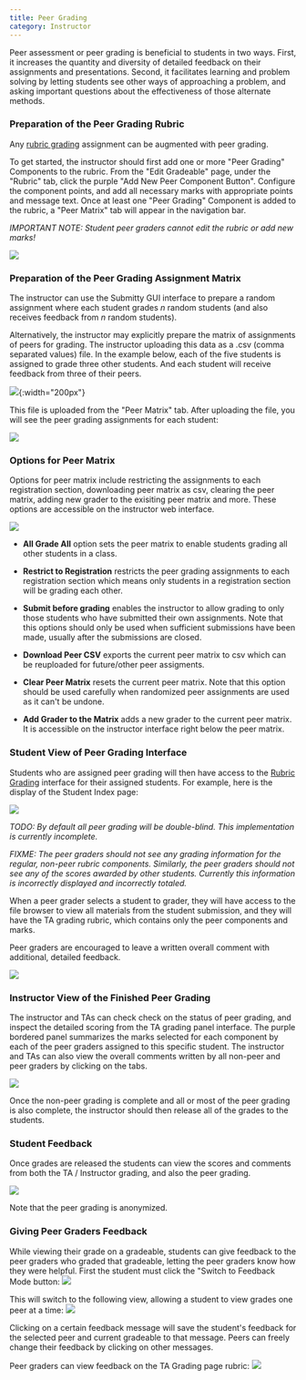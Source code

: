 ```yaml
---
title: Peer Grading
category: Instructor
---
```


Peer assessment or peer grading is beneficial to students in two ways.
First, it increases the quantity and diversity of detailed feedback on
their assignments and presentations.  Second, it facilitates learning
and problem solving by letting students see other ways of approaching
a problem, and asking important questions about the effectiveness of
those alternate methods.

### Preparation of the Peer Grading Rubric

Any [rubric grading](/grader/rubric_grading) assignment can be
augmented with peer grading.

To get started, the instructor should first add one or more "Peer
Grading" Components to the rubric.  From the "Edit Gradeable" page,
under the "Rubric" tab, click the purple "Add New Peer Component
Button". Configure the component points, and add all necessary marks
with appropriate points and message text. Once at least one "Peer
Grading" Component is added to the rubric, a "Peer Matrix" tab will
appear in the navigation bar.

*IMPORTANT NOTE: Student peer graders cannot edit the rubric or add
new marks!*

![](/images/peer_grading/peer_grading_rubric.png)

### Preparation of the Peer Grading Assignment Matrix

The instructor can use the Submitty GUI interface to prepare a random
assignment where each student grades *n* random students (and also
receives feedback from *n* random students).

Alternatively, the instructor may explicitly prepare the matrix of
assignments of peers for grading.  The instructor uploading this data
as a .csv (comma separated values) file.  In the example below, each
of the five students is assigned to grade three other students.  And
each student will receive feedback from three of their peers.

![](/images/peer_grading/peer_grading_matrix_csv.png){:width="200px"}

This file is uploaded from the "Peer Matrix" tab. After uploading the
file, you will see the peer grading assignments for each student:

![](/images/peer_grading/peer_grading_matrix_uploaded.png)


### Options for Peer Matrix

Options for peer matrix include restricting the assignments to each registration section, downloading peer matrix as csv, clearing the peer matrix, adding new grader to the exisiting peer matrix and more.
These options are accessible on the instructor web interface.

![](/images/peer_grading/peer_matrix_options.png)
* **All Grade All** option sets the peer matrix to enable students grading all other students in a class.

* **Restrict to Registration** restricts the peer grading assignments to each registration section which means only students in a registration section will be grading each other.

* **Submit before grading** enables the instructor to allow grading to only those students who have submitted their own assignments. Note that this options should only be used when sufficient submissions have been made, usually after the submissions are closed. 

* **Download Peer CSV**  exports the current peer matrix to csv which can be reuploaded for future/other peer assigments.

* **Clear Peer Matrix**  resets the current peer matrix. Note that this option should be used carefully when randomized peer assignments are used as it can't be undone.

* **Add Grader to the Matrix** adds a new grader to the current peer matrix. It is accessible on the instructor interface right below the peer matrix.

### Student View of Peer Grading Interface

Students who are assigned peer grading will then have access to the
[Rubric Grading](/grader/rubric_grading) interface for their assigned
students.  For example, here is the display of the Student Index page:

![](/images/peer_grading/peer_grading_peer_view.png)

*TODO: By default all peer grading will be double-blind.  This
 implementation is currently incomplete.*

*FIXME: The peer graders should not see any grading information for the
 regular, non-peer rubric components.  Similarly, the peer graders
 should not see any of the scores awarded by other students.
 Currently this information is incorrectly displayed and incorrectly
 totaled.*
 
When a peer grader selects a student to grader, they will have access
to the file browser to view all materials from the student submission,
and they will have the TA grading rubric, which contains only the peer
components and marks.

Peer graders are encouraged to leave a written overall comment with
additional, detailed feedback.

![](/images/peer_grading/peer_grading_peer_panes.png)

### Instructor View of the Finished Peer Grading

The instructor and TAs can check check on the status of peer grading,
and inspect the detailed scoring from the TA grading panel interface.
The purple bordered panel summarizes the marks selected for each
component by each of the peer graders assigned to this specific
student.  The instructor and TAs can also view the overall comments
written by all non-peer and peer graders by clicking on the tabs.


![](/images/peer_grading/peer_grading_instructor_view.png)

Once the non-peer grading is complete and all or most of the peer
grading is also complete, the instructor should then release all of
the grades to the students.


### Student Feedback

Once grades are released the students can view the scores and comments
from both the TA / Instructor grading, and also the peer grading.

![](/images/peer_grading/peer_grading_student_view.png)

Note that the peer grading is anonymized.

### Giving Peer Graders Feedback

While viewing their grade on a gradeable, students can give feedback to the peer graders who graded that gradeable, letting the peer graders know how they were helpful. First the student must click the "Switch to Feedback Mode button: 
![](/images/peer_grading/peer_feedback_button.png)

This will switch to the following view, allowing a student to view grades one peer at a time:
![](/images/peer_grading/peer_feedback_student_view.png)

Clicking on a certain feedback message will save the student's feedback for the selected peer and current gradeable to that message. Peers can freely change their feedback by clicking on other messages.

Peer graders can view feedback on the TA Grading page rubric:
![](/images/peer_grading/peer_feedback_grader_view.png)